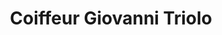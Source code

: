 ---
title: "Coiffeur Giovanni Triolo"
url: /luedenscheid/coiffeur-giovanni-triolo/
shop: Friseur
---